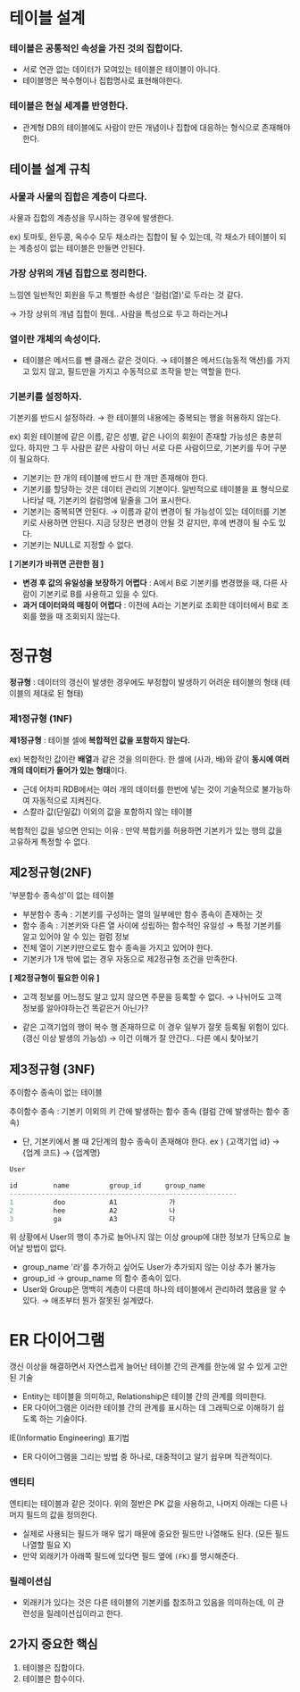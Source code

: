 # 테이블 설계

### 테이블은 공통적인 속성을 가진 것의 집합이다.

- 서로 연관 없는 데이터가 모여있는 테이블은 테이블이 아니다.
- 테이블명은 복수형이나 집합명사로 표현해야한다.

### 테이블은 현실 세계를 반영한다.

- 관계형 DB의 테이블에도 사람이 만든 개념이나 집합에 대응하는 형식으로 존재해야한다.

## 테이블 설계 규칙

### 사물과 사물의 집합은 계층이 다르다.

사물과 집합의 계층성을 무시하는 경우에 발생한다.

ex) 토마토, 완두콩, 옥수수 모두 채소라는 집합이 될 수 있는데, 각 채소가 테이블이 되는 계층성이 없는 테이블은 만들면 안된다.

### 가장 상위의 개념 집합으로 정리한다.

느낌엔 일반적인 회원을 두고 특별한 속성은 '컬럼(열)'로 두라는 것 같다.

→ 가장 상위의 개념 집합이 뭔데.. 사람을 특성으로 두고 하라는거냐

### 열이란 개체의 속성이다.

- 테이블은 메서드를 뺀 클래스 같은 것이다.
→ 테이블은 메서드(능동적 액션)를 가지고 있지 않고, 필드만을 가지고 수동적으로 조작을 받는 역할을 한다.

### 기본키를 설정하자.

기본키를 반드시 설정하라. → 한 테이블의 내용에는 중복되는 행을 허용하지 않는다.

ex) 회원 테이블에 같은 이름, 같은 성별, 같은 나이의 회원이 존재할 가능성은 충분히 있다. 하지만 그 두 사람은 같은 사람이 아닌 서로 다른 사람이므로, 기본키를 두어 구분이 필요하다.

- 기본키는 한 개의 테이블에 반드시 한 개만 존재해야 한다.
- 기본키를 할당하는 것은 데이터 관리의 기본이다. 일반적으로 테이블을 표 형식으로 나타날 때, 기본키의 컬럼명에 밑줄을 그어 표시한다.
- 기본키는 중복되면 안된다. → 이름과 같이 변경이 될 가능성이 있는 데이터를 기본키로 사용하면 안된다. 지금 당장은 변경이 안될 것 같지만, 후에 변경이 될 수도 있다.
- 기본키는 NULL로 지정할 수 없다.

**[ 기본키가 바뀌면 곤란한 점 ]**

- **변경 후 값의 유일성을 보장하기 어렵다** : A에서 B로 기본키를 변경했을 때, 다른 사람이 기본키로 B를 사용하고 있을 수 있다.
- **과거 데이터와의 매칭이 어렵다** : 이전에 A라는 기본키로 조회한 데이터에서 B로 조회를 했을 때 조회되지 않는다.

# 정규형

**정규형** : 데이터의 갱신이 발생한 경우에도 부정합이 발생하기 어려운 테이블의 형태 (테이블의 제대로 된 형태)

### 제1정규형 (1NF)

**제1정규형** : 테이블 셀에 **복합적인 값을 포함하지 않는다.**

ex) 복합적인 값이란 **배열**과 같은 것을 의미한다. 한 셀에 (사과, 배)와 같이 **동시에 여러 개의 데이터가 들어가 있는 형태**이다.

- 근데 어차피 RDB에서는 여러 개의 데이터를 한번에 넣는 것이 기술적으로 불가능하여 자동적으로 지켜진다.
- 스칼라 값(단일값) 이외의 값을 포함하지 않는 테이블

복합적인 값을 넣으면 안되는 이유 : 만약 복합키를 허용하면 기본키가 있는 행의 값을 고유하게 특정할 수 없다.


## 제2정규형(2NF)

'부분함수 종속성'이 없는 테이블

- 부분함수 종속 : 기본키를 구성하는 열의 일부에만 함수 종속이 존재하는 것
- 함수 종속 : 기본키와 다른 열 사이에 성립하는 함수적인 유일성
→ 특정 기본키를 알고 있어야 알 수 있는 컬럼 정보
- 전체 열이 기본키만으로도 함수 종속을 가지고 있어야 한다.
- 기본키가 1개 밖에 없는 경우 자동으로 제2정규형 조건을 만족한다.

**[ 제2정규형이 필요한 이유 ]**

- 고객 정보를 어느정도 알고 있지 않으면 주문을 등록할 수 없다. 
→ 나뉘어도 고객 정보를 알아야하는건 똑같은거 아닌가?

- 같은 고객기업의 행이 복수 행 존재하므로 이 경우 일부가 잘못 등록될 위험이 있다. (갱신 이상 발생의 가능성)
→ 이건 이해가 잘 안간다.. 다른 예시 찾아보기

## 제3정규형 (3NF)

추이함수 종속이 없는 테이블

추이함수 종속 : 기본키 이외의 키 간에 발생하는 함수 종속 (컬럼 간에 발생하는 함수 종속)

- 단, 기본키에서 볼 때 2단계의 함수 종속이 존재해야 한다. 
ex ) {고객기업 id} → {업계 코드} → {업계명}

```java
User

id         name          group_id      group_name
---------------------------------------------------------
1          doo           A1             가
2          hee           A2             나
3          ga            A3             다
```

위 상황에서 User의 행이 추가로 늘어나지 않는 이상 group에 대한 정보가 단독으로 늘어날 방법이 없다.

- group_name '라'를 추가하고 싶어도 User가 추가되지 않는 이상 추가 불가능
- group_id → group_name 의 함수 종속이 있다.
- User와 Group은 명백히 계층이 다른데 하나의 테이블에서 관리하려 했음을 알 수 있다.
→ 애초부터 뭔가 잘못된 설계였다.

# ER 다이어그램

갱신 이상을 해결하면서 자연스럽게 늘어난 테이블 간의 관계를 한눈에 알 수 있게 고안된 기술

- Entity는 테이블을 의미하고, Relationship은 테이블 간의 관계를 의미한다.
- ER 다이어그램은 이러한 테이블 간의 관계를 표시하는 데 그래픽으로 이해하기 쉽도록 하는 기술이다.

IE(Informatio Engineering) 표기법

- ER 다이어그램을 그리는 방법 중 하나로, 대중적이고 알기 쉽우며 직관적이다.

### 엔티티

엔티티는 테이블과 같은 것이다. 위의 절반은 PK 값을 사용하고, 나머지 아래는 다른 나머지 필드의 값을 정의한다.


- 실제로 사용되는 필드가 매우 많기 때문에 중요한 필드만 나열해도 된다. (모든 필드 나열할 필요 X)
- 만약 외래키가 아래쪽 필드에 있다면 필드 옆에 `(FK)`를 명시해준다.

### 릴레이션십

- 외래키가 있다는 것은 다른 테이블의 기본키를 참조하고 있음을 의미하는데, 이 관련성을 릴레이션십이라고 한다.


## 2가지 중요한 핵심

1. 테이블은 집합이다.
2. 테이블은 함수이다.
